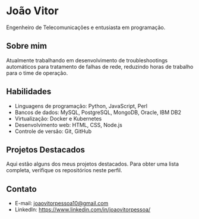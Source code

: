 # João Vitor

Engenheiro de Telecomunicações e entusiasta em programação.

## Sobre mim

Atualmente trabalhando em desenvolvimento de troubleshootings automáticos para tratamento de falhas de rede, reduzindo horas de trabalho para o time de operação.

## Habilidades

- Linguagens de programação: Python, JavaScript, Perl
- Bancos de dados: MySQL, PostgreSQL, MongoDB, Oracle, IBM DB2
- Virtualização: Docker e Kubernetes
- Desenvolvimento web: HTML, CSS, Node.js
- Controle de versão: Git, GitHub

## Projetos Destacados

Aqui estão alguns dos meus projetos destacados. Para obter uma lista completa, verifique os repositórios neste perfil.

## Contato

- E-mail: joaovitorpessoa10@gmail.com
- LinkedIn: https://www.linkedin.com/in/joaovitorpessoa/

